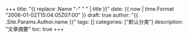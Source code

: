 +++
title: "{{ replace .Name "-" " " | title }}"
date: {{ now | time.Format "2006-01-02T15:04:05Z07:00" }}
draft: true
author: "{{ .Site.Params.Author.name }}"
tags: []
categories: ["默认分类"]
description: "文章摘要"
toc: true
+++
